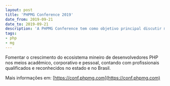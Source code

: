```yaml
---
layout: post
title: 'PHPMG Conference 2019'
date_from: 2019-09-21
date_to: 2019-09-21
description: 'A PHPMG Conference tem como objetivo principal discutir melhores práticas sobre a tecnologia PHP e áreas correlatas como Design, Técnicas de Desenvolvimento, Banco de Dados, Software Livre etc.'
tags:
- php
- mg
---
```


Fomentar o crescimento do ecosistema mineiro de desenvolvedores PHP nos meios acadêmico, corporativo e pessoal, contando com profissionais qualificados e reconhecidos no estado e no Brasil.

Mais informações em: [https://conf.phpmg.com](https://conf.phpmg.com)
